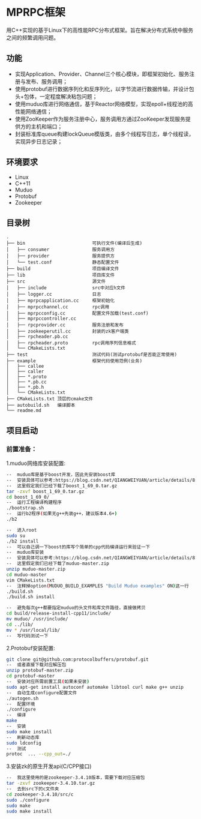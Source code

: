 # MPRPC框架

用C++实现的基于Linux下的高性能RPC分布式框架。旨在解决分布式系统中服务之间的频繁调用问题。

## 功能

- 实现Application、Provider、Channel三个核心模块，即框架初始化、服务注册与发布、服务调用；
- 使用protobuf进行数据序列化和反序列化，以字节流进行数据传输，并设计包头+包体，一定程度解决粘包问题；
- 使用muduo库进行网络通信，基于Reactor网络模型，实现epoll+线程池的高性能网络通信；
- 使用ZooKeeper作为服务注册中心，服务调用方通过ZooKeeper发现服务提供方的主机和端口；
- 封装标准库queue构建lockQueue模版类，由多个线程写日志，单个线程读，实现异步日志记录；

## 环境要求

- Linux
- C++11
- Muduo
- Protobuf
- Zookeeper

## 目录树

```
.
├── bin            				可执行文件(编译后生成)
│   ├── consumer				服务调用方
│   ├── provider				服务提供方
│   └── test.conf				静态配置文件
├── build          				项目编译文件
├── lib            				项目库文件
├── src            				源文件
│   ├── include					src中对应h文件			
│   ├── logger.cc				日志	
│   ├── mprpcapplication.cc		框架初始化
│   ├── mprpcchannel.cc			rpc调用
│   ├── mprpcconfig.cc			配置文件加载(test.conf)
│   ├── mprpccontroller.cc	
│   ├── rpcprovider.cc			服务注册和发布
│   ├── zookeeperutil.cc		封装的zk客户端类	
│   ├── rpcheader.pb.cc
│   ├── rpcheader.proto			rpc调用序列信息格式
│   └── CMakeLists.txt
├── test           				测试代码(测试protobuf是否能正常使用)
├── example        				框架代码使用范例(业务)
│   ├── callee	
│   ├── caller	
│   ├── *.proto	
│   ├── *.pb.cc	
│   ├── *.pb.h
│   └── CMakeLists.txt
├── CMakeLists.txt 顶层的cmake文件
├── autobuild.sh   编译脚本
└── readme.md
```

## 项目启动

### 前置准备：

1.muduo网络库安装配置:

```bash
--	muduo库是基于boost开发，因此先安装boost库
--	安装具体可以参考:https://blog.csdn.net/QIANGWEIYUAN/article/details/88792874
--	这里假定我们已经下载了boost_1_69_0.tar.gz
tar -zxvf boost_1_69_0.tar.gz
cd boost_1_69_0/
--	运行工程编译构建程序
./bootstrap.sh
--	运行b2程序(如果无g++先装g++，建议版本4.6+)
./b2

--	进入root
sudo su
./b2 install
--	可以自己调一下boost的库写个简单的cpp代码编译运行来验证一下
--	muduo库安装
--	安装具体可以参考:https://blog.csdn.net/QIANGWEIYUAN/article/details/89023980?spm=1001.2014.3001.5502
--	这里假定我们已经下载了muduo-master.zip
unzip muduo-master.zip
cd muduo-master
vim CMakeLists.txt
--	注释掉option(MUDUO_BUILD_EXAMPLES "Build Muduo examples" ON)这一行
./build.sh
./build.sh install

--	避免每次g++都要指定muduo的头文件和库文件路径，直接做拷贝
cd build/release-install-cpp11/include/
mv muduo/ /usr/include/
cd ../lib/
mv * /usr/local/lib/
--	写代码测试一下
```

2.Protobuf安装配置:

```bash
git clone git@github.com:protocolbuffers/protobuf.git
--	或者直接下载对应解压包
unzip protobuf-master.zip
cd protobuf-master
--	安装对应所需前置工具(如果未安装)
sudo apt-get install autoconf automake libtool curl make g++ unzip
--	自动生成configure配置文件
./autogen.sh
--	配置环境
./configure
--	编译
make
--	安装
sudo make install
--	刷新动态库
sudo ldconfig
--	测试
protoc	...	--cpp_out=./
```

3.安装zk的原生开发api(C/CPP接口)

```bash
--	我这里使用的是zookeeper-3.4.10版本，需要下载对应压缩包
tar -zxvf zookeeper-3.4.10.tar.gz
--	去到src下的c文件夹
cd zookeeper-3.4.10/src/c
sudo ./configure
sudo make
sudo make install
```

